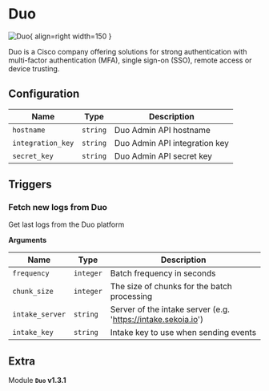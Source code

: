 # Duo

![Duo](/assets/playbooks/library/duo.png){ align=right width=150 }

Duo is a Cisco company offering solutions for strong authentication with multi-factor authentication (MFA), single sign-on (SSO), remote access or device trusting.

## Configuration

| Name      |  Type   |  Description  |
| --------- | ------- | --------------------------- |
| `hostname` | `string` | Duo Admin API hostname |
| `integration_key` | `string` | Duo Admin API integration key |
| `secret_key` | `string` | Duo Admin API secret key |

## Triggers

### Fetch new logs from Duo

Get last logs from the Duo platform

**Arguments**

| Name      |  Type   |  Description  |
| --------- | ------- | --------------------------- |
| `frequency` | `integer` | Batch frequency in seconds |
| `chunk_size` | `integer` | The size of chunks for the batch processing |
| `intake_server` | `string` | Server of the intake server (e.g. 'https://intake.sekoia.io') |
| `intake_key` | `string` | Intake key to use when sending events |


## Extra

Module **`Duo` v1.3.1**